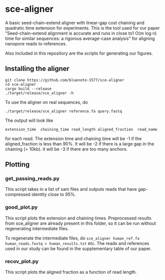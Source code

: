 # sce-aligner 
A basic seed-chain-extend aligner with linear-gap cost chaining and quadratic time extension for experiments. This is the tool used for our paper "Seed-chain-extend alignment is accurate and runs in close to1
O(m log n) time for similar sequences: a rigorous average-case analysis" for aligning nanopore reads to references.

Also included in this repository are the scripts for generating our figures. 

## Installing the aligner

```
git clone https://github.com/bluenote-1577/sce-aligner
cd sce-aligner
cargo build --release
./target/release/sce_aligner -h
```

To use the aligner on real sequences, do

```
./target/release/sce_aligner reference.fa query.fastq
```

The output will look like
```
extension_time  chaining_time read_length aligned_fraction  read_name
```
for each read. The extension time and chaining time will be -1 if the aligned_fraction is less than 90%. It will be -2 if there is a large gap in the chaining (> 10kb). it will be -3 if there are too many anchors. 

## Plotting 

### get_passing_reads.py

This script takes in a list of sam files and outputs reads that have gap-compressed identity close to 95%. 

### good_plot.py

This script plots the extension and chaining times. Preprocessed results from sce_aligner are already present in this folder, so it can be run without
regenerating intermediate files. 

To regenerate the intermediate files, do `sce_aligner human_ref.fa human_reads.fastq > human_results.txt` etc. The reads and references used in our study can be found
in the supplementary table of our paper. 

### recov_plot.py

This script plots the aligned fraction as a function of read length. 
